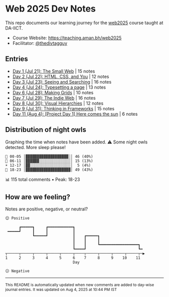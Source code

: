 # Web 2025 Dev Notes

This repo documents our learning journey for the [web2025](https://teaching.aman.bh/web2025) course taught at DA-IICT.

- Course Website: https://teaching.aman.bh/web2025
- Facilitator: [@thedivtagguy](https://github.com/thedivtagguy)


## Entries

- [Day 1 (Jul 21): The Small Web](https://github.com/open-making/web2025-dev-notes/issues/1) | 15 notes
- [Day 2 (Jul 22): HTML, CSS, and You](https://github.com/open-making/web2025-dev-notes/issues/3) | 12 notes
- [Day 3 (Jul 23): Seeing and Searching](https://github.com/open-making/web2025-dev-notes/issues/4) | 16 notes
- [Day 4 (Jul 24): Typesetting a page](https://github.com/open-making/web2025-dev-notes/issues/5) | 13 notes
- [Day 6 (Jul 28): Making Grids](https://github.com/open-making/web2025-dev-notes/issues/6) | 10 notes
- [Day 7 (Jul 29): The Indie Web](https://github.com/open-making/web2025-dev-notes/issues/7) | 16 notes
- [Day 8 (Jul 30): Visual Hierarchies](https://github.com/open-making/web2025-dev-notes/issues/8) | 12 notes
- [Day 9 (Jul 31): Thinking in Frameworks](https://github.com/open-making/web2025-dev-notes/issues/9) | 15 notes
- [Day 11 (Aug 4): [Project Day 1] Here comes the sun](https://github.com/open-making/web2025-dev-notes/issues/11) | 6 notes


## Distribution of night owls

Graphing the time when notes have been added. ⚠️ Some night owls detected. More sleep please!

```
🌙 00-05 │▓▓▓▓▓▓▓▓▓▓▓▓▓▓▓▓▓▓▓░│ 46 (40%)
🌅 06-11 │▓▓▓▓▓▓░░░░░░░░░░░░░░│ 15 (13%)
☀️ 12-17 │▓▓░░░░░░░░░░░░░░░░░░│  5 (4%)
🌆 18-23 │▓▓▓▓▓▓▓▓▓▓▓▓▓▓▓▓▓▓▓▓│ 49 (43%)
```
📊 115 total comments • Peak: 18-23

## How are we feeling?

Notes are positive, negative, or neutral?

```
😊 Positive

      ┏━━━━━┓     ┏━━━━━━━━━━━┓                               
 ━━━━━┛     ┃     ┃           ┃                               
            ┗━━━━━┛           ┃    ┏━━━━━┓                    
                              ┃    ┃     ┃                    
                              ┃    ┃     ┗━━━━━━━━━━━━━━━━━┓  
                              ┗━━━━┛                       ┗━ 
┬─────┬─────┬─────┬─────┬─────┬────┬─────┬─────┬─────┬─────┬─▶
1     2     3     4     5     6    7     8     9    10    11  
                              Day                              

😕 Negative
```

---

<span style="font-size: 12px;">This README is automatically updated when new comments are added to day-wise journal entries. It was updated on Aug 4, 2025 at 10:44 PM IST</span>
